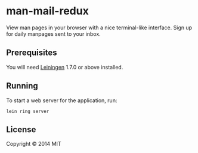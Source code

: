 # man-mail-redux

View man pages in your browser with a nice terminal-like interface.
Sign up for daily manpages sent to your inbox.

## Prerequisites

You will need [Leiningen][1] 1.7.0 or above installed.

[1]: https://github.com/technomancy/leiningen

## Running

To start a web server for the application, run:

    lein ring server

## License

Copyright © 2014 MIT
